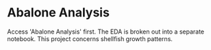 # Abalone Analysis
Access 'Abalone Analysis' first.
The EDA is broken out into a separate notebook.
This project concerns shellfish growth patterns.
